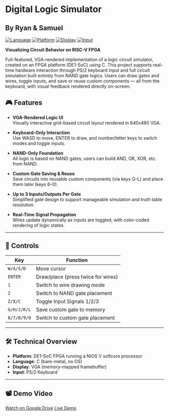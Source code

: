 # Digital Logic Simulator
## By Ryan & Samuel

[![Language](https://img.shields.io/badge/Language-C-4B8BBE?style=for-the-badge&logo=c&logoColor=white)](https://en.wikipedia.org/wiki/C_(programming_language))
[![Platform](https://img.shields.io/badge/Platform-DE1--SoC%20FPGA-FD7E14?style=for-the-badge)](https://www.terasic.com.tw/cgi-bin/page/archive.pl?Language=English&CategoryNo=139&No=836)
[![Display](https://img.shields.io/badge/Output-VGA-DA1884?style=for-the-badge)]()
[![Input](https://img.shields.io/badge/Input-PS%2F2%20Keyboard-228B22?style=for-the-badge)]()

**Visualizing Circuit Behavior on RISC-V FPGA**

Full-featured, VGA-rendered implementation of a logic circuit simulator, created on an FPGA platform (DE1-SoC) using C. This project supports real-time hardware interaction through PS/2 keyboard input and full circuit simulation built entirely from NAND gate logics. Users can draw gates and wires, toggle inputs, and save or reuse custom components — all from the keyboard, with visual feedback rendered directly on-screen.

## 🎮 Features

- **VGA-Rendered Logic UI**  
  Visually interactive grid-based circuit layout rendered in 640x480 VGA.

- **Keyboard-Only Interaction**  
  Use WASD to move, ENTER to draw, and number/letter keys to switch modes and toggle inputs.

- **NAND-Only Foundation**  
  All logic is based on NAND gates; users can build AND, OR, XOR, etc. from NAND.

- **Custom Gate Saving & Reuse**  
  Save circuits into reusable custom components (via keys G–L) and place them later (keys 6–0).

- **Up to 3 Inputs/Outputs Per Gate**  
  Simplified gate design to support manageable simulation and truth table resolution.

- **Real-Time Signal Propagation**  
  Wires update dynamically as inputs are toggled, with color-coded rendering of logic states.

---

## 🎹 Controls

| Key        | Function                                |
|------------|-----------------------------------------|
| `W/A/S/D`  | Move cursor                             |
| `ENTER`    | Draw/place (press twice for wires)      |
| `1`        | Switch to wire drawing mode             |
| `2`        | Switch to NAND gate placement           |
| `Z/X/C`    | Toggle Input Signals 1/2/3              |
| `G/H/J/K/L`| Save custom gate to memory              |
| `6/7/8/9/0`| Switch to custom gate placement         |

---

## 🛠 Technical Overview

- **Platform**: DE1-SoC FPGA running a NIOS V softcore processor
- **Language**: C (bare-metal, no OS)
- **Display**: VGA (memory-mapped framebuffer)
- **Input**: PS/2 Keyboard

---

## 📽 Demo Video

[Watch on Google Drive](https://drive.google.com/file/d/1QGutFc5El03w8KqDNv_r5puh34M03dql/view?usp=drive_link)
[Live Demo](https://drive.google.com/file/d/1FOw0IOvm2CIUKd45J4uPqPxgiUIi615q/view?usp=drive_link)




